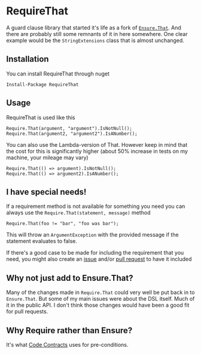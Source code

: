 # RequireThat

A guard clause library that started it's life as a fork of [`Ensure.That`](https://github.com/danielwertheim/Ensure.That).
And there are probably still some remnants of it in here somewhere. One
clear example would be the `StringExtensions` class that is almost
unchanged.

## Installation

You can install RequireThat through nuget

    Install-Package RequireThat

## Usage

RequireThat is used like this

    Require.That(argument, "argument").IsNotNull();
    Require.That(argument2, "argument2").IsANumber();

You can also use the Lambda-version of That. However keep in mind that the
cost for this is significantly higher (about 50% increase in tests on my
machine, your mileage may vary)

    Require.That(() => argument).IsNotNull();
    Require.That(() => argument2).IsANumber();

## I have special needs!

If a requirement method is not available for something you need you can
always use the `Require.That(statement, message)` method

    Require.That(foo != "bar", "foo was bar");

This will throw an `ArgumentException` with the provided message if the statement evaluates to false.

If there's a good case to be made for including the requirement that you
need, you might also create an [issue](http://github.com/pmacn/Require.That/issues)
and/or [pull request](https://github.com/pmacn/Require.That/pulls) to have
it included

## Why not just add to Ensure.That?
Many of the changes made in `Require.That` could very well be put back in
to `Ensure.That`. But some of my main issues were about the DSL itself.
Much of it in the public API. I don't think those changes would have been
a good fit for pull requests.

## Why Require rather than Ensure?

It's what [Code Contracts](http://research.microsoft.com/en-us/projects/contracts/) uses for pre-conditions.